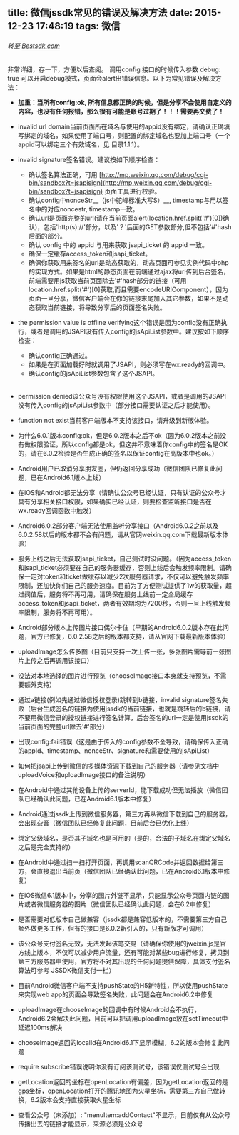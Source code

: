 title: 微信jssdk常见的错误及解决方法
date: 2015-12-23 17:48:19
tags: 微信
---

###### 转至 [Bestsdk.com](http://bbs.bestsdk.com/detail/163.html)
非常详细，存一下，方便以后查阅。
调用config 接口的时候传入参数 debug: true 可以开启debug模式，页面会alert出错误信息。以下为常见错误及解决方法：
+ __加重：当所有config:ok, 所有信息都正确的时候，但是分享不会使用自定义的内容，也没有任何报错，那么很有可能是账号过期了！！！需要再交费了！__
+ invalid url domain当前页面所在域名与使用的appid没有绑定，请确认正确填写绑定的域名，如果使用了端口号，则配置的绑定域名也要加上端口号（一个appid可以绑定三个有效域名，见 目录1.1.1）。

+ invalid signature签名错误。建议按如下顺序检查：
    + 确认签名算法正确，可用 [http://mp.weixin.qq.com/debug/cgi-bin/sandbox?t=jsapisign](http://mp.weixin.qq.com/debug/cgi-bin/sandbox?t=jsapisign) 页面工具进行校验。
    + 确认config中nonceStr__（js中驼峰标准大写S）__, timestamp与用以签名中的对应noncestr, timestamp一致。
    + 确认url是页面完整的url(请在当前页面alert(location.href.split('#')[0])确认)，包括'http(s)://'部分，以及'？'后面的GET参数部分,但不包括'#'hash后面的部分。
    + 确认 config 中的 appid 与用来获取 jsapi_ticket 的 appid 一致。
    + 确保一定缓存access_token和jsapi_ticket。
    + 确保你获取用来签名的url是动态获取的，动态页面可参见实例代码中php的实现方式。如果是html的静态页面在前端通过ajax将url传到后台签名，前端需要用js获取当前页面除去'#'hash部分的链接（可用location.href.split('#')[0]获取,而且需要encodeURIComponent），因为页面一旦分享，微信客户端会在你的链接末尾加入其它参数，如果不是动态获取当前链接，将导致分享后的页面签名失败。

    <!--more-->

+ the permission value is offline verifying这个错误是因为config没有正确执行，或者是调用的JSAPI没有传入config的jsApiList参数中。建议按如下顺序检查：
    + 确认config正确通过。
    + 如果是在页面加载好时就调用了JSAPI，则必须写在wx.ready的回调中。
    + 确认config的jsApiList参数包含了这个JSAPI。
    <br>
+ permission denied该公众号没有权限使用这个JSAPI，或者是调用的JSAPI没有传入config的jsApiList参数中（部分接口需要认证之后才能使用）。
    <br>
+ function not exist当前客户端版本不支持该接口，请升级到新版体验。
    <br>
+ 为什么6.0.1版本config:ok，但是6.0.2版本之后不ok（因为6.0.2版本之前没有做权限验证，所以config都是ok，但这并不意味着你config中的签名是OK的，请在6.0.2检验是否生成正确的签名以保证config在高版本中也ok。）
    <br>
+ Android用户已取消分享朋友圈，但仍返回分享成功（微信团队已修复此问题，已在Android6.1版本上线）
    <br>
+ 在iOS和Android都无法分享（请确认公众号已经认证，只有认证的公众号才具有分享相关接口权限，如果确实已经认证，则要检查监听接口是否在wx.ready回调函数中触发）
    <br>
+ Android6.0.2部分客户端无法使用监听分享接口（Android6.0.2之前以及6.0.2.58以后的版本都不会有问题，请从官网weixin.qq.com下载最新版本体验）
    <br>
+ 服务上线之后无法获取jsapi_ticket，自己测试时没问题。（因为access_token和jsapi_ticket必须要在自己的服务器缓存，否则上线后会触发频率限制。请确保一定对token和ticket做缓存以减少2次服务器请求，不仅可以避免触发频率限制，还加快你们自己的服务速度。目前为了方便测试提供了1w的获取量，超过阀值后，服务将不再可用，请确保在服务上线前一定全局缓存access_token和jsapi_ticket，两者有效期均为7200秒，否则一旦上线触发频率限制，服务将不再可用）。
    <br>
+ Android部分版本上传图片接口偶尔卡住（早期的Android6.0.2版本存在此问题，官方已修复，6.0.2.58之后的版本都支持，请从官网下载最新版本体验）
    <br>
+ uploadImage怎么传多图（目前只支持一次上传一张，多张图片需等前一张图片上传之后再调用该接口）
    <br>
+ 没法对本地选择的图片进行预览（chooseImage接口本身就支持预览，不需要额外支持）
    <br>
+ 通过a链接(例如先通过微信授权登录)跳转到b链接，invalid signature签名失败（后台生成签名的链接为使用jssdk的当前链接，也就是跳转后的b链接，请不要用微信登录的授权链接进行签名计算，后台签名的url一定是使用jssdk的当前页面的完整url除去'#'部分）
    <br>
+ 出现config:fail错误（这是由于传入的config参数不全导致，请确保传入正确的appId、timestamp、nonceStr、signature和需要使用的jsApiList）
    <br>
+ 如何把jsapi上传到微信的多媒体资源下载到自己的服务器（请参见文档中uploadVoice和uploadImage接口的备注说明）
    <br>
+ 在Android中通过其他设备上传的serverId，能下载成功但无法播放（微信团队已经确认此问题，已在Android6.1版本中修复）
    <br>
+ Android通过jssdk上传到微信服务器，第三方再从微信下载到自己的服务器，会出现杂音（微信团队已经修复此问题，目前后台已优化上线）
    <br>
+ 绑定父级域名，是否其子域名也是可用的（是的，合法的子域名在绑定父域名之后是完全支持的）
    <br>
+ 在Android中通过扫一扫打开页面，再调用scanQRCode并返回数据给第三方，会直接退出当前页（微信团队已经确认此问题，已在Android6.1版本中修复）
    <br>
+ 在iOS微信6.1版本中，分享的图片外链不显示，只能显示公众号页面内链的图片或者微信服务器的图片（微信团队已经确认此问题，会在6.2中修复）
    <br>
+ 是否需要对低版本自己做兼容（jssdk都是兼容低版本的，不需要第三方自己额外做更多工作，但有的接口是6.0.2新引入的，只有新版才可调用）
    <br>
+ 该公众号支付签名无效，无法发起该笔交易（请确保你使用的jweixin.js是官方线上版本，不仅可以减少用户流量，还有可能对某些bug进行修复，拷贝到第三方服务器中使用，官方将不对其出现的任何问题提供保障，具体支付签名算法可参考 JSSDK微信支付一栏）
    <br>
+ 目前Android微信客户端不支持pushState的H5新特性，所以使用pushState来实现web app的页面会导致签名失败，此问题会在Android6.2中修复
    <br>
+ uploadImage在chooseImage的回调中有时候Android会不执行，Android6.2会解决此问题，目前可以把调用uploadImage放在setTimeout中延迟100ms解决
    <br>
+ chooseImage返回的localId在Android6.1下显示模糊，6.2的版本会修复此问题
    <br>
+ require subscribe错误说明你没有订阅该测试号，该错误仅测试号会出现
    <br>
+ getLocation返回的坐标在openLocation有偏差，因为getLocation返回的是gps坐标，openLocation打开的腾讯地图为火星坐标，需要第三方自己做转换，6.2版本会支持直接获取火星坐标
+ 查看公众号（未添加）: "menuItem:addContact"不显示，目前仅有从公众号传播出去的链接才能显示，来源必须是公众号
